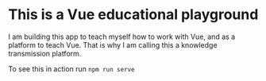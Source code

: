 # This is a Vue educational playground

I am building this app to teach myself how to work with Vue, and as a platform to teach Vue. That is why I am calling this a knowledge transmission platform. 

To see this in action run ```npm run serve```
